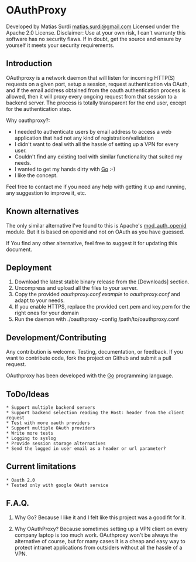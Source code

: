 OAuthProxy
=========
Developed by Matias Surdi <matias.surdi@gmail.com>
Licensed under the Apache 2.0 License.
Disclaimer: Use at your own risk, I can't warranty this software has no security flaws. If in doubt, 
get the source and ensure by yourself it meets your security requirements.


Introduction
------------
OAuthproxy is a network daemon that will listen for incoming HTTP(S) requests on a given port, 
setup a session, request authentication via OAuth, and if the email address obtained from the 
oauth authentication process is allowed, then it will proxy every ongoing request from that 
session to a backend server. The process is totally transparent for the end user, except for the
authentication step.

Why oauthproxy?:
  * I needed to authenticate users by email address to access a web application that had not any kind of registration/validation
  * I didn't want to deal with all the hassle of setting up a VPN for every user.
  * Couldn't find any existing tool with similar functionality that suited my needs.
  * I wanted to get my hands dirty with [Go](http://golang.org) :-)
  * I like the concept.

Feel free to contact me if you need any help with getting it up and running, any suggestion to improve it, etc.

Known alternatives
------------------
The only similar alternative I've found to this is Apache's [mod_auth_openid](http://findingscience.com/mod_auth_openid/)
module. But it is based on openid and not on OAuth as you have guessed.

If You find any other alternative, feel free to suggest it for updating this document.

Deployment
----------
  1. Download the latest stable binary release from the [Downloads] section.
  2. Uncompress and upload all the files to your server.
  3. Copy the provided _oauthproxy.conf.example_ to _oauthproxy.conf_ and adapt to your needs.
  4. If you enable HTTPS, replace the provided cert.pem and key.pem for the right ones for your domain
  5. Run the daemon with ./oauthproxy -config /path/to/oauthproxy.conf


Development/Contributing
------------------------
Any contribution is welcome. Testing, documentation, or feedback. If you want to contribute code,
fork the project on Github and submit a pull request.

OAuthproxy has been developed with the [Go](http://golang.org) programming language.

ToDo/Ideas
-------------
    * Support multiple backend servers
    * Support backend selection reading the Host: header from the client request
    * Test with more oauth providers
    * Support multiple OAuth providers
    * Write more tests
    * Logging to syslog
    * Provide session storage alternatives
    * Send the logged in user email as a header or url parameter?

Current limitations
-------------------
    * Oauth 2.0
    * Tested only with google OAuth service

F.A.Q.
------
  1. Why Go?
  Because I like it and I felt like this project was a good fit for it.
  
  2. Why OAuthProxy?
  Because sometimes setting up a VPN client on every company laptop is too much work. OAuthproxy
  won't be always the alternative of course, but for many cases it is a cheap and easy way to protect
  intranet applications from outsiders without all the hassle of a VPN.

